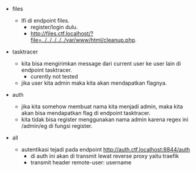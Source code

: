 
- files
    - lfi di endpoint files.
        - register/login dulu.
        - http://files.ctf.localhost/?file=../../../../../var/www/html/cleanup.php.

- tasktracer
    - kita bisa mengirimkan message dari current user ke user lain di endpoint tasktracer.
      - curently not tested
    - jika user kita admin maka kita akan mendapatkan flagnya.

- auth
    - jika kita somehow membuat nama kita menjadi admin, maka kita akan bisa mendapatkan flag di endpoint tasktracer.
    - kita tidak bisa register menggunakan nama admin karena regex ini /admin/eg di fungsi register.

- all
    - autentikasi tejadi pada endpoint http://auth.ctf.localhost:8844/auth
        - di auth ini akan di transmit lewat reverse proxy yaitu traefik
        - transmit header remote-user: username

        